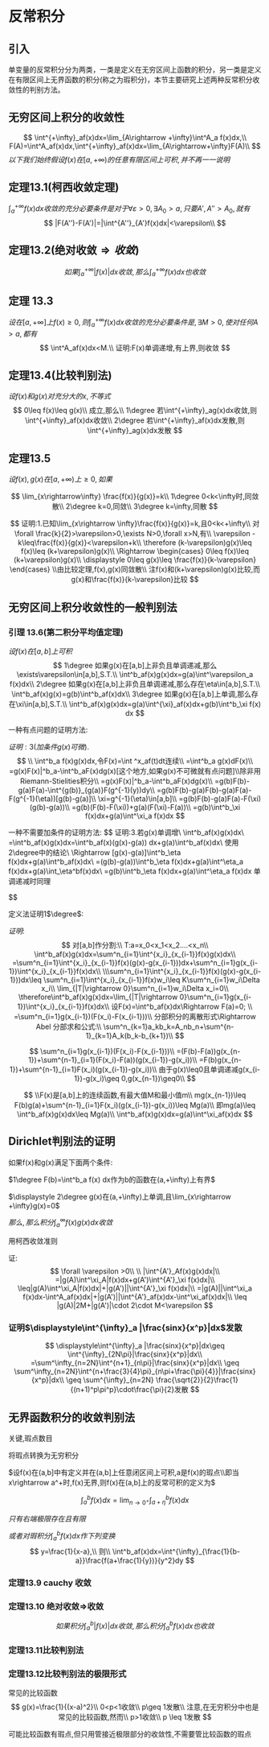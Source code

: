 # 反常积分

## 引入

单变量的反常积分分为两类，一类是定义在无穷区间上函数的积分，另一类是定义在有限区间上无界函数的积分(称之为瑕积分)，本节主要研究上述两种反常积分收敛性的判别方法。

## 无穷区间上积分的收敛性

$$
\int^{+\infty}_af(x)dx=\lim_{A\rightarrow +\infty}\int^A_a f(x)dx,\\
F(A)=\int^A_af(x)dx,\int^{+\infty}_af(x)dx=\lim_{A\rightarrow+\infty}F(A)\\
$$
$以下我们始终假设f(x)在[a,+\infty)的任意有限区间上可积,并不再一一说明$

## 定理13.1(柯西收敛定理)

$\displaystyle\int^{+\infty}_af(x)dx收敛的充分必要条件是对于\forall\varepsilon>0,\exists A_0>a,只要A',A''>A_0,就有$
$$
|F(A'')-F(A')|=|\int^{A''}_{A'}f(x)dx|<\varepsilon\\
$$

## 定理13.2(绝对收敛$\Rightarrow 收敛$)

$$
如果\int^{+\infty}_a|f(x)|dx收敛,那么\int^{+\infty}_af(x)dx也收敛
$$

## 定理 13.3

$\displaystyle 设在[a,+\infty]上f(x)\geq 0,则\int ^{+\infty}_a f(x)dx收敛的充分必要条件是,\exists M>0,使对任何A>a,都有$
$$
\int^A_af(x)dx<M.\\
证明:F(x)单调递增,有上界,则收敛
$$

## 定理13.4(比较判别法)

$设f(x)和g(x)对充分大的x,不等式$
$$
0\leq f(x)\leq g(x)\\
成立,那么\\
1\degree 若\int^{+\infty}_ag(x)dx收敛,则\int^{+\infty}_af(x)dx收敛\\
2\degree 若\int^{+\infty}_af(x)dx发散,则\int^{+\infty}_ag(x)dx发散
$$

## 定理13.5

$设f(x),g(x)在[a,+\infty)上\geq0,如果$

$$
\lim_{x\rightarrow\infty} \frac{f(x)}{g(x)}=k\\
1\degree 0<k<\infty时,同敛散\\
2\degree k=0,同敛\\
3\degree k=\infty,同散
$$

$$
证明:1.已知\lim_{x\rightarrow \infty}\frac{f(x)}{g(x)}=k,且0<k<+\infty\\
对\forall \frac{k}{2}>\varepsilon>0,\exists N>0,\forall x>N,有\\
\varepsilon -k\leq\frac{f(x)}{g(x)}<\varepsilon+k\\
\therefore (k-\varepsilon)g(x)\leq f(x)\leq (k+\varepsilon)g(x)\\
\Rightarrow \begin{cases}
    0\leq f(x)\leq (k+\varepsilon)g(x)\\
    \displaystyle 0\leq g(x)\leq \frac{f(x)}{k-\varepsilon}
\end{cases}
\\由比较定理,f(x),g(x)同敛散\\
注f(x)和(k+\varepsilon)g(x)比较,而g(x)和\frac{f(x)}{k-\varepsilon}比较
$$

## 无穷区间上积分收敛性的一般判别法
### 引理 13.6(第二积分平均值定理)
$设f(x)在[a,b]上可积$
$$
1\degree 如果g(x)在[a,b]上非负且单调递减,那么\exists\varepsilon\in[a,b],S.T.\\
\int^b_af(x)g(x)dx=g(a)\int^\varepsilon_a f(x)dx\\
2\degree 如果g(x)在[a,b]上非负且单调递减,那么存在\eta\in[a,b],S.T.\\
\int^b_af(x)g(x)=g(b)\int^b_af(x)dx\\
3\degree 如果g(x)在[a,b]上单调,那么存在\xi\in[a,b],S.T.\\
\int^b_af(x)g(x)dx=g(a)\int^{\xi}_af(x)dx+g(b)\int^b_\xi f(x)
dx
$$


一种有点问题的证明方法:

$证明:3(加条件g(x)可微).$
$$
\\
\int^b_a f(x)g(x)dx,令F(x)=\int ^x_af(t)dt连续\\
=\int^b_a g(x)dF(x)\\
=g(x)F(x)|^b_a-\int^b_aF(x)dg(x)[这个地方,如果g(x)不可微就有点问题]\\除非用Riemann-Stielities积分\\
=g(x)F(x)|^b_a-\int^b_aF(x)dg(x)\\
=g(b)F(b)-g(a)F(a)-\int^{g(b)}_{g(a)}F(g^{-1}(y))dy\\
=g(b)F(b)-g(a)F(b)-g(a)F(a)-F(g^{-1}(\eta))[g(b)-g(a)]\\
\xi=g^{-1}(\eta)\in[a,b]\\
=g(b)F(b)-g(a)F(a)-F(\xi)(g(b)-g(a))\\
=g(b)(F(b)-F(\xi))+g(a)(F(\xi)-F(a))\\
=g(b)\int^b_\xi f(x)dx+g(a)\int^\xi_a f(x)dx
$$

一种不需要加条件的证明方法:
$$
证明:3.若g(x)单调增\\
\int^b_af(x)g(x)dx\\
=\int^b_af(x)g(x)dx=\int^b_af(x)(g(x)-g(a))
dx+g(a)\int^b_af(x)dx\\
使用2\degree中的结论\\
\Rightarrow [g(x)-g(a)]\int^b_\eta f(x)dx+g(a)\int^b_af(x)dx\\
=(g(b)-g(a))\int^b_\eta f(x)dx+g(a)\int^\eta_a f(x)dx+g(a)\int_\eta^bf(x)dx\\
=g(b)\int^b_\eta f(x)dx+g(a)\int^\eta_a f(x)dx
单调递减时同理

$$


定义法证明1$\degree$:

$证明:$
$$
对[a,b]作分割:\\
T:a=x_0<x_1<x_2....<x_n\\
\int^b_af(x)g(x)dx=\sum^n_{i=1}\int^{x_i}_{x_{i-1}}f(x)g(x)dx\\
=\sum^n_{i=1}\int^{x_i}_{x_{i-1}}f(x)(g(x)-g(x_{i-1}))dx+\sum^n_{i=1}g(x_{i-1})\int^{x_i}_{x_{i-1}}f(x)dx\\
\\\sum^n_{i=1}\int^{x_i}_{x_{i-1}}f(x)(g(x)-g(x_{i-1}))dx\leq \sum^n_{i=1}\int^{x_i}_{x_{i-1}}f(x)w_i\leq K\sum^n_{i=1}w_i\Delta x_i\\
\lim_{|T|\rightarrow 0}\sum^n_{i=1}w_i\Delta x_i=0\\
\therefore\int^b_af(x)g(x)dx=\lim_{|T|\rightarrow 0}\sum^n_{i=1}g(x_{i-1})\int^{x_i}_{x_{i-1}}f(x)dx\\
设F(x)=\int^b_af(x)dx\Rightarrow F(a)=0;
\\
=\sum^n_{i=1}g(x_{i-1})(F(x_i)-F(x_{i-1}))\\
分部积分的离散形式\Rightarrow Abel 分部求和公式:\\
\sum^n_{k=1}a_kb_k=A_nb_n+\sum^{n-1}_{k=1}A_k(b_k-b_{k+1})\\
$$


$$
\sum^n_{i=1}g(x_{i-1})(F(x_i)-F(x_{i-1}))\\
=(F(b)-F(a))g(x_{n-1})+\sum^{n-1}_{i=1}(F(x_i)-F(a))(g(x_{i-1})-g(x_i))\\
=F(b)g(x_{n-1})+\sum^{n-1}_{i=1}F(x_i)(g(x_{i-1})-g(x_i))\\
由于g(x)\leq0且单调递减g(x_{i-1})-g(x_i)\geq 0,g(x_{n-1})\geq0\\
$$

$$
\\F(x)是[a,b]上的连续函数,有最大值M和最小值m\\
mg(x_{n-1})\leq F(b)g(a)+\sum^{n-1}_{i=1}F(x_i)(g(x_{i-1})-g(x_i))\leq Mg(a)\\
即mg(a)\leq \int^b_af(x)g(x)dx\leq Mg(a)\\
\int^b_af(x)g(x)dx=g(a)\int^\xi_af(x)dx
$$


## Dirichlet判别法的证明
如果f(x)和g(x)满足下面两个条件:

$1\degree F(b)=\int^b_a f(x) dx作为b的函数在(a,+\infty)上有界$

$\displaystyle 2\degree g(x)在(a,+\infty)上单调,且\lim_{x\rightarrow +\infty}g(x)=0$


$那么,那么积分\int ^\infty_a f(x)g(x)dx收敛$

用柯西收敛准则

证:
$$
\forall \varepsilon >0\\
\\
|\int^{A'}_Af(x)g(x)dx|\\
=|g(A)\int^\xi_A|f(x)dx+g(A')\int^{A'}_\xi f(x)dx|\\
\leq|g(A)\int^\xi_A|f(x)dx|+|g(A')||\int^{A'}_\xi f(x)dx|\\
=|g(A)||\int^\xi_a f(x)dx-\int^A_af(x)dx|+|g(A')||\int^{A'}_af(x)dx-\int^\xi_af(x)dx|\\
\leq |g(A)|2M+|g(A')|\cdot 2\cdot M<\varepsilon
$$
### 证明$\displaystyle\int^{\infty}_a |\frac{sinx}{x^p}|dx$发散

$$
\displaystyle\int^{\infty}_a |\frac{sinx}{x^p}|dx\geq 
\int^{\infty}_{2N\pi}|\frac{sinx}{x^p}|dx\\
=\sum^\infty_{n=2N}\int^{n+1}_{n\pi}|\frac{sinx}{x^p}|dx\\
\geq \sum^\infty_{n=2N}\int^{n+\frac{3}{4}\pi}_{n\pi+\frac{\pi}{4}}|\frac{sinx}{x^p}|dx\\
\geq \sum^{\infty}_{n=2N} \frac{\sqrt{2}}{2}\frac{1}{(n+1)^p\pi^p}\cdot\frac{\pi}{2}发散
$$




## 无界函数积分的收敛判别法
关键,瑕点数目


将瑕点转换为无穷积分

$设f(x)在(a,b]中有定义并在(a,b]上任意闭区间上可积,a是f(x)的瑕点\\即当x\rightarrow a^+时,f(x)无界,则f(x)在(a,b]上的反常可积的定义为$

$$
\int^b_af(x)dx=\lim_{n\rightarrow 0^+}\int^b_{a+\eta}f(x)dx
$$

$只有右端极限存在且有限$

$或者对瑕积分\int^b_af(x)dx作下列变换$
$$
y=\frac{1}{x-a},\\
则\\
\int^b_af(x)dx=\int^{\infty}_{\frac{1}{b-a}}\frac{f(a+\frac{1}{y})}{y^2}dy
$$

### 定理13.9 cauchy 收敛
### 定理13.10 绝对收敛$\Rightarrow$收敛
$$
如果积分\int^b_a|f(x)|dx收敛,那么积分\int^b_af(x)dx也收敛
$$
### 定理13.11比较判别法
### 定理13.12比较判别法的极限形式
常见的比较函数
$$
g(x)=\frac{1}{(x-a)^2}\\
0<p<1收敛\\
p\geq 1发散\\
注意,在无穷积分中也是常见的比较函数,然而\\
p>1收敛\\
p \leq 1发散
$$


可能比较函数有瑕点,但只用管接近极限部分的收敛性,不需要管比较函数的瑕点